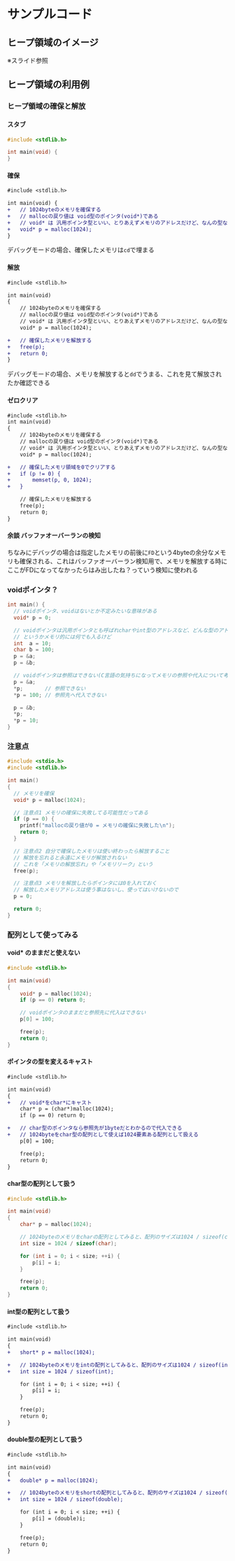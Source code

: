 # サンプルコード

## ヒープ領域のイメージ

※スライド参照



## ヒープ領域の利用例

### ヒープ領域の確保と解放



#### スタブ

```c
#include <stdlib.h>

int main(void) {
}
```



#### 確保

```diff
#include <stdlib.h>

int main(void) {
+	// 1024byteのメモリを確保する
+	// mallocの戻り値は void型のポインタ(void*)である
+	// void* は 汎用ポインタ型といい、とりあえずメモリのアドレスだけど、なんの型なのかは不明という型である
+	void* p = malloc(1024);
}
```

デバッグモードの場合、確保したメモリは`cd`で埋まる



#### 解放

```diff
#include <stdlib.h>

int main(void)
{
	// 1024byteのメモリを確保する
	// mallocの戻り値は void型のポインタ(void*)である
	// void* は 汎用ポインタ型といい、とりあえずメモリのアドレスだけど、なんの型なのかは不明という型である
	void* p = malloc(1024);

+	// 確保したメモリを解放する
+	free(p);
+	return 0;
}
```

デバッグモードの場合、メモリを解放すると`dd`でうまる、これを見て解放されたか確認できる



#### ゼロクリア

```diff
#include <stdlib.h>
int main(void)
{
	// 1024byteのメモリを確保する
	// mallocの戻り値は void型のポインタ(void*)である
	// void* は 汎用ポインタ型といい、とりあえずメモリのアドレスだけど、なんの型なのかは不明という型である
	void* p = malloc(1024);

+	// 確保したメモリ領域を0でクリアする
+   if (p != 0) {
+		memset(p, 0, 1024);
+   }

	// 確保したメモリを解放する
	free(p);
	return 0;
}
```



#### 余談 バッファオーバーランの検知

ちなみにデバッグの場合は指定したメモリの前後に`FD`という4byteの余分なメモリも確保される、これはバッファオーバーラン検知用で、メモリを解放する時にここがFDになってなかったらはみ出したね？っていう検知に使われる



### voidポインタ？

```c
int main() {
  // voidポインタ、voidはないとか不定みたいな意味がある
  void* p = 0;

  // voidポインタは汎用ポインタとも呼ばれcharやint型のアドレスなど、どんな型のアドレスでも入る
  // というかメモリ的には何でも入るけど
  int  a = 10;
  char b = 100;
  p = &a;
  p = &b;

  // voidポインタは参照はできない(C言語の気持ちになってメモリの参照や代入について考えてみよう)
  p = &a;
  *p;       // 参照できない
  *p = 100; // 参照先へ代入できない

  p = &b;
  *p;
  *p = 10;
}
```



### 注意点

```c
#include <stdio.h>
#include <stdlib.h>

int main() 
{
  // メモリを確保
  void* p = malloc(1024);

  // 注意点1 メモリの確保に失敗してる可能性だってある
  if (p == 0) {
    printf("mallocの戻り値が0 = メモリの確保に失敗した\n");
    return 0;
  }

  // 注意点2 自分で確保したメモリは使い終わったら解放すること
  // 解放を忘れると永遠にメモリが解放されない
  // これを「メモリの解放忘れ」や「メモリリーク」という
  free(p);

  // 注意点3 メモリを解放したらポインタには0を入れておく
  // 解放したメモリアドレスは使う事はないし、使ってはいけないので
  p = 0;

  return 0;
}
```



### 配列として使ってみる

#### void* のままだと使えない

```c
#include <stdlib.h>

int main(void)
{
	void* p = malloc(1024);
	if (p == 0) return 0;

	// voidポインタのままだと参照先に代入はできない
	p[0] = 100;

	free(p);
	return 0;
}
```



#### ポインタの型を変えるキャスト

```diff
#include <stdlib.h>

int main(void)
{
+	// void*をchar*にキャスト
	char* p = (char*)malloc(1024);
	if (p == 0) return 0;

+	// char型のポインタなら参照先が1byteだとわかるので代入できる
+   // 1024byteをchar型の配列として使えば1024要素ある配列として扱える
	p[0] = 100;

	free(p);
	return 0;
}
```



#### char型の配列として扱う

```c
#include <stdlib.h>

int main(void)
{
	char* p = malloc(1024);

	// 1024byteのメモリをcharの配列としてみると、配列のサイズは1024 / sizeof(char)
	int size = 1024 / sizeof(char);

	for (int i = 0; i < size; ++i) {
		p[i] = i;
	}

	free(p);
	return 0;
}
```



#### int型の配列として扱う

```diff
#include <stdlib.h>

int main(void)
{
+	short* p = malloc(1024);

+	// 1024byteのメモリをintの配列としてみると、配列のサイズは1024 / sizeof(int)
+	int size = 1024 / sizeof(int);

	for (int i = 0; i < size; ++i) {
		p[i] = i;
	}

	free(p);
	return 0;
}
```



#### double型の配列として扱う

```diff
#include <stdlib.h>

int main(void)
{
+	double* p = malloc(1024);

+	// 1024byteのメモリをshortの配列としてみると、配列のサイズは1024 / sizeof(double)
+	int size = 1024 / sizeof(double);

	for (int i = 0; i < size; ++i) {
		p[i] = (double)i;
	}

	free(p);
	return 0;
}
```



